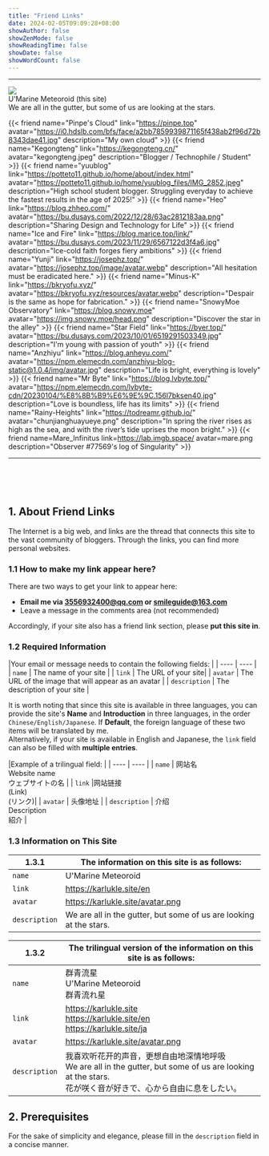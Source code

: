 ```yaml
---
title: "Friend Links"
date: 2024-02-05T09:09:28+08:00
showAuthor: false
showZenMode: false
showReadingTime: false
showDate: false
showWordCount: false
---
```

<style>
	.place-self-center{
		cursor:pointer;
	}
</style>

<div tag="friends">
	<hr/>
	<div class="flex author">
		<img class="!mt-0 !mb-0 h-24 w-24 rounded-full ltr:mr-4 rtl:ml-4 medium-zoom-image" src="/avatar.png" referrerpolicy="no-referrer">
		<div class="place-self-center">
			<div class="font-semibold leading-6 text-neutral-800 dark:text-neutral-300 decoration-primary-500 hover:underline hover:underline-offset-2 ">
				U'Marine Meteoroid (this site)
			</div>
			<div class="text-[0.8rem] leading-3 text-neutral-500 dark:text-neutral-400">
We are all in the gutter, but some of us are looking at the stars.
			</div>
		</div>
	</div>
</div>

{{< friend name="Pinpe's Cloud" link="https://pinpe.top" avatar="https://i0.hdslb.com/bfs/face/a2bb7859939871165f438ab2f96d72b8343dae41.jpg" description="My own cloud" >}}
{{< friend name="Kegongteng" link="https://kegongteng.cn/" avatar="kegongteng.jpeg" description="Blogger / Technophile / Student" >}}
{{< friend name="yuublog" link="https://potteto11.github.io/home/about/index.html" avatar="https://potteto11.github.io/home/yuublog_files/IMG_2852.jpeg" description="High school student blogger. Struggling everyday to achieve the fastest results in the age of 2025!" >}}
{{< friend name="Heo" link="https://blog.zhheo.com/" avatar="https://bu.dusays.com/2022/12/28/63ac2812183aa.png" description="Sharing Design and Technology for Life" >}}
{{< friend name="Ice and Fire" link="https://blog.marice.top/link/" avatar="https://bu.dusays.com/2023/11/29/6567122d3f4a6.jpg" description="Ice-cold faith forges fiery ambitions" >}}
{{< friend name="Yunji" link="https://josephz.top/" avatar="https://josephz.top/image/avatar.webp" description="All hesitation must be eradicated here." >}}
{{< friend name="Minus-K" link="https://bkryofu.xyz/" avatar="https://bkryofu.xyz/resources/avatar.webp" description="Despair is the same as hope for fabrication." >}}
{{< friend name="SnowyMoe Observatory" link="https://blog.snowy.moe" avatar="https://img.snowy.moe/head.png" description="Discover the star in the alley" >}}
{{< friend name="Star Field" link="https://byer.top/" avatar="https://bu.dusays.com/2023/10/01/6519291503349.jpg" description="I'm young with passion of youth" >}}
{{< friend name="Anzhiyu" link="https://blog.anheyu.com/" avatar="https://npm.elemecdn.com/anzhiyu-blog-static@1.0.4/img/avatar.jpg" description="Life is bright, everything is lovely" >}}
{{< friend name="Mr Byte" link="https://blog.lvbyte.top/" avatar="https://npm.elemecdn.com/lvbyte-cdn/20230104/%E8%8B%B9%E6%9E%9C.156l7bksen40.jpg" description="Love is boundless, life has its limits" >}}
{{< friend name="Rainy-Heights" link="https://todreamr.github.io/" avatar="chunjianghuayueye.png" description="In spring the river rises as high as the sea, and with the river’s tide uprises the moon bright." >}}
{{< friend name=Mare_Infinitus link=https://lab.imgb.space/ avatar=mare.png description="Observer #77569's log of Singularity" >}}

----
<br/><br/><br/>

## 1. About Friend Links
The Internet is a big web, and links are the thread that connects this site to the vast community of bloggers. Through the links, you can find more personal websites.  
### 1.1 How to make my link appear here?  
There are two ways to get your link to appear here:
- **Email me via [3556932400@qq.com](mailto:3556932400@qq.com?body=name%3A%20%0Alink%3A%20%0Aavatar%3A%20%0Adescrition%3A%20) or [smileguide@163.com](mailto:smileguide@163.com?body=name%3A%20%0Alink%3A%20%0Aavatar%3A%20%0Adescrition%3A%20)**
- Leave a message in the comments area (not recommended)   

Accordingly, if your site also has a friend link section, please **put this site in**.   
### 1.2 Required Information
|Your email or message needs to contain the following fields: |
|  ----  | ---- |
| `name` | The name of your site |
| `link` | The URL of your site|
| `avatar` | The URL of the image that will appear as an avatar |
| `description` | The description of your site |   

It is worth noting that since this site is available in three languages, you can provide the site's **Name** and **Introduction** in three languages, in the order `Chinese/English/Japanese`. If **Default**, the foreign language of these two items will be translated by me.   
Alternatively, if your site is available in English and Japanese, the `link` field can also be filled with **multiple entries**.  

|Example of a trilingual field:  |
|  ----  | ---- |
| `name` | 网站名<br>Website name<br>ウェブサイトの名  |
| `link` |网站链接<br>(Link)<br>(リンク)|
| `avatar` | 头像地址 |
| `description` | 介绍<br>Description<br>紹介  |   

### 1.3 Information on This Site
|1.3.1|The information on this site is as follows:|
|  ----  | ---- |
| `name` | U'Marine Meteoroid |
| `link `| https://karlukle.site/en |
| `avatar` | https://karlukle.site/avatar.png |
| `description` | We are all in the gutter, but some of us are looking at the stars. | 

|1.3.2|The trilingual version of the information on this site is as follows:|
|  ----  | ---- |
| `name` | 群青流星<br>U'Marine Meteoroid<br>群青流れ星 |
| `link` | https://karlukle.site<br>https://karlukle.site/en<br>https://karlukle.site/ja |
| `avatar` | https://karlukle.site/avatar.png |
| `description` | 我喜欢听花开的声音，更想自由地深情地呼吸<br>We are all in the gutter, but some of us are looking at the stars.<br>花が咲く音が好きで、心から自由に息をしたい。 | 

## 2. Prerequisites
For the sake of simplicity and elegance, please fill in the `description` field in a concise manner.  